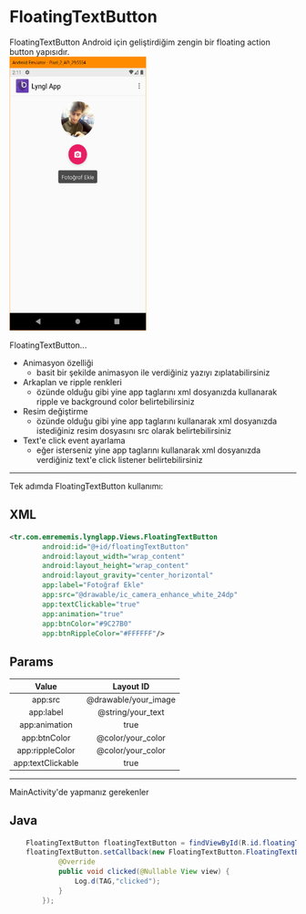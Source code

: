 FloatingTextButton
========
FloatingTextButton Android için geliştirdiğim zengin bir floating action button yapısıdır.<br/>
<img src="image.png" width="240" height="480"/>

FloatingTextButton...

 * Animasyon özelliği
    * basit bir şekilde animasyon ile verdiğiniz yazıyı zıplatabilirsiniz
 * Arkaplan ve ripple renkleri
    * özünde olduğu gibi yine app taglarını xml dosyanızda kullanarak ripple ve background color belirtebilirsiniz
 * Resim değiştirme
    * özünde olduğu gibi yine app taglarını kullanarak xml dosyanızda istediğiniz resim dosyasını src olarak belirtebilirsiniz
 * Text'e click event ayarlama
    * eğer isterseniz yine app taglarını kullanarak xml dosyanızda verdiğiniz text'e click listener belirtebilirsiniz
-------------------

Tek adımda FloatingTextButton kullanımı:

## XML

```xml
<tr.com.emrememis.lynglapp.Views.FloatingTextButton
        android:id="@+id/floatingTextButton"
        android:layout_width="wrap_content"
        android:layout_height="wrap_content"
        android:layout_gravity="center_horizontal"
        app:label="Fotoğraf Ekle"
        app:src="@drawable/ic_camera_enhance_white_24dp"
        app:textClickable="true"
        app:animation="true"
        app:btnColor="#9C27B0"
        app:btnRippleColor="#FFFFFF"/>
```
## Params

| Value | Layout ID |
| :------: | :------: |
| app:src | @drawable/your_image |
| app:label | @string/your_text |
| app:animation | true |
| app:btnColor | @color/your_color |
| app:rippleColor | @color/your_color |
| app:textClickable | true |

-------------------

MainActivity'de yapmanız gerekenler

## Java

```java  
    FloatingTextButton floatingTextButton = findViewById(R.id.floatingTextButton);
    floatingTextButton.setCallback(new FloatingTextButton.FloatingTextButtonClickListener() {
            @Override
            public void clicked(@Nullable View view) {
                Log.d(TAG,"clicked");
            }
        }); 
```




